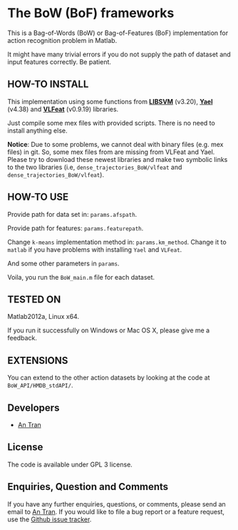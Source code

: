 The BoW (BoF) frameworks
========================

This is a Bag-of-Words (BoW) or Bag-of-Features (BoF) implementation for action recognition problem in Matlab.

It might have many trivial errors if you do not supply the path of dataset and input features correctly. Be patient.

HOW-TO INSTALL
--------------

This implementation using some functions from **[LIBSVM](https://www.csie.ntu.edu.tw/~cjlin/libsvm/)** (v3.20), **[Yael](https://gforge.inria.fr/projects/yael/)** (v4.38) and **[VLFeat](http://www.vlfeat.org/)** (v0.9.19) libraries.

Just compile some mex files with provided scripts. There is no need to install anything else.

**Notice**: Due to some problems, we cannot deal with binary files (e.g. mex files) in git. So, some mex files from are missing from VLFeat and Yael. 
Please try to download these newest libraries and make two symbolic links to the two libraries (i.e, `dense_trajectories_BoW/vlfeat` and `dense_trajectories_BoW/vlfeat`). 

HOW-TO USE
----------

Provide path for data set in: `params.afspath`.

Provide path for features: `params.featurepath`.

Change `k-means` implementation method in: `params.km_method`. Change it to `matlab` if you have problems with installing `Yael` and `VLFeat`.

And some other parameters in `params`.

Voila, you run the `BoW_main.m` file for each dataset.

TESTED ON
---------

Matlab2012a, Linux x64.

If you run it successfully on Windows or Mac OS X, please give me a feedback.

EXTENSIONS
-------------

You can extend to the other action datasets by looking at the code at `BoW_API/HMDB_stdAPI/`.

Developers
----------

* [An Tran](http://antran89.github.io/)

License
-------

The code is available under GPL 3 license.

Enquiries, Question and Comments
--------------------------------

If you have any further enquiries, questions, or comments, please send an email
to [An Tran](tranlaman@gmail.com). If you would like to file a bug report or a feature request, use the  [Github issue tracker](https://github.com/howtobeahacker/BoW_frameworks/issues).
